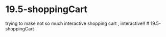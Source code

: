 # 19.5-shoppingCart

trying to make not so much interactive shopping cart , interactive!! # 19.5-shoppingCart
